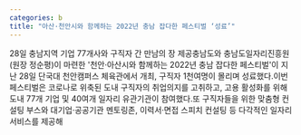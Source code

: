 ```yaml
---
categories: b
title: "아산·천안시와 함께하는 2022년 충남 잡다한 페스티벌 ‘성료’"
---
```

28일 충남지역 기업 77개사와 구직자 간 만남의 장 제공충남도와 충남도일자리진흥원(원장 정순평)이 마련한 &#39;천안·아산시와 함께하는 2022년 충남 잡다한 페스티벌&#39;이 지난 28일 단국대 천안캠퍼스 체육관에서 개최, 구직자 1천여명이 몰리며 성료했다.이번 페스티벌은 코로나로 위축된 도내 구직자의 취업의지를 고취하고, 고용 활성화를 위해 도내 77개 기업 및 40여개 일자리 유관기관이 참여했다.또 구직자들을 위한 맞춤형 컨설팅 부스와 대기업·공공기관 멘토링존, 이력서·면접 스피치 컨설팅 등 다각적인 일자리서비스를 제공해